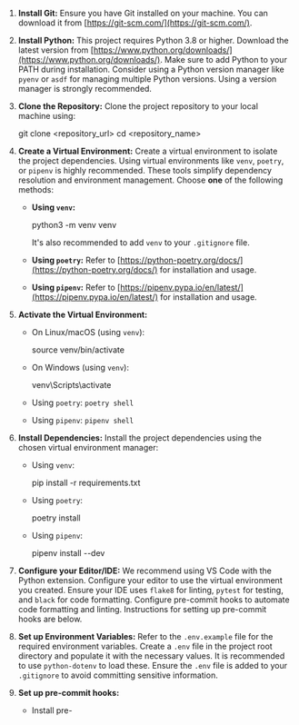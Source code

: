 1. **Install Git:** Ensure you have Git installed on your machine. You can download it from [https://git-scm.com/](https://git-scm.com/).

2. **Install Python:** This project requires Python 3.8 or higher. Download the latest version from [https://www.python.org/downloads/](https://www.python.org/downloads/). Make sure to add Python to your PATH during installation. Consider using a Python version manager like `pyenv` or `asdf` for managing multiple Python versions. Using a version manager is strongly recommended.

3. **Clone the Repository:** Clone the project repository to your local machine using:

   
   git clone <repository_url>
   cd <repository_name>
   

4. **Create a Virtual Environment:** Create a virtual environment to isolate the project dependencies. Using virtual environments like `venv`, `poetry`, or `pipenv` is highly recommended. These tools simplify dependency resolution and environment management. Choose **one** of the following methods:

   * **Using `venv`:**

     
     python3 -m venv venv
     

     It's also recommended to add `venv` to your `.gitignore` file.

   * **Using `poetry`:** Refer to [https://python-poetry.org/docs/](https://python-poetry.org/docs/) for installation and usage.
   * **Using `pipenv`:** Refer to [https://pipenv.pypa.io/en/latest/](https://pipenv.pypa.io/en/latest/) for installation and usage.

5. **Activate the Virtual Environment:**

   * On Linux/macOS (using `venv`):

     
     source venv/bin/activate
     

   * On Windows (using `venv`):

     
     venv\Scripts\activate
     

   * Using `poetry`: `poetry shell`
   * Using `pipenv`: `pipenv shell`

6. **Install Dependencies:** Install the project dependencies using the chosen virtual environment manager:

   * Using `venv`:

     
     pip install -r requirements.txt
     

   * Using `poetry`:

     
     poetry install
     

   * Using `pipenv`:

     
     pipenv install --dev
     

7. **Configure your Editor/IDE:** We recommend using VS Code with the Python extension. Configure your editor to use the virtual environment you created. Ensure your IDE uses `flake8` for linting, `pytest` for testing, and `black` for code formatting. Configure pre-commit hooks to automate code formatting and linting. Instructions for setting up pre-commit hooks are below.

8. **Set up Environment Variables:** Refer to the `.env.example` file for the required environment variables. Create a `.env` file in the project root directory and populate it with the necessary values. It is recommended to use `python-dotenv` to load these. Ensure the `.env` file is added to your `.gitignore` to avoid committing sensitive information.

9. **Set up pre-commit hooks:**

    * Install pre-